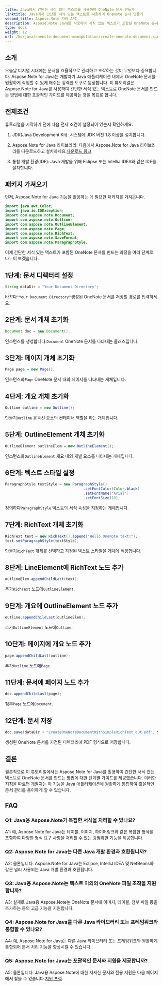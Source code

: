 ```yaml
---
title: Java에서 간단한 서식 있는 텍스트를 사용하여 OneNote 문서 만들기
linktitle: Java에서 간단한 서식 있는 텍스트를 사용하여 OneNote 문서 만들기
second_title: Aspose.Note 자바 API
description: Aspose.Note Java를 사용하여 서식 있는 텍스트가 포함된 OneNote 문서를 만드는 방법을 알아보세요. 효율적인 문서 관리를 위해 이 기능을 Java 앱에 통합하세요.
type: docs
weight: 12
url: /ko/java/onenote-document-manipulation/create-onenote-document-simple-rich-text/
---
```

## 소개

오늘날 디지털 시대에는 문서를 효율적으로 관리하고 조작하는 것이 무엇보다 중요합니다. Aspose.Note for Java는 개발자가 Java 애플리케이션 내에서 OneNote 문서를 원활하게 작업할 수 있게 해주는 강력한 도구로 등장합니다. 이 튜토리얼은 Aspose.Note for Java를 사용하여 간단한 서식 있는 텍스트로 OneNote 문서를 만드는 방법에 대한 포괄적인 가이드를 제공하는 것을 목표로 합니다.

## 전제조건

튜토리얼을 시작하기 전에 다음 전제 조건이 설정되어 있는지 확인하세요.

1. JDK(Java Development Kit): 시스템에 JDK 버전 1.8 이상을 설치합니다.
   
2.  Aspose.Note for Java 라이브러리: 다음에서 Aspose.Note for Java 라이브러리를 다운로드하고 설치하세요.[다운로드 링크](https://releases.aspose.com/note/java/).
   
3. 통합 개발 환경(IDE): Java 개발을 위해 Eclipse 또는 IntelliJ IDEA와 같은 IDE를 설치합니다.

## 패키지 가져오기

먼저, Aspose.Note for Java 기능을 활용하는 데 필요한 패키지를 가져옵니다.

```java
import java.awt.Color;
import java.io.IOException;
import com.aspose.note.Document;
import com.aspose.note.Outline;
import com.aspose.note.OutlineElement;
import com.aspose.note.Page;
import com.aspose.note.RichText;
import com.aspose.note.SaveFormat;
import com.aspose.note.ParagraphStyle;
```

이제 간단한 서식 있는 텍스트가 포함된 OneNote 문서를 만드는 과정을 여러 단계로 나누어 보겠습니다.

## 1단계: 문서 디렉터리 설정

```java
String dataDir = "Your Document Directory";
```

 바꾸다`"Your Document Directory"`생성된 OneNote 문서를 저장할 경로를 입력하세요.

## 2단계: 문서 개체 초기화

```java
Document doc = new Document();
```

 인스턴스를 생성합니다.`Document` OneNote 문서를 나타내는 클래스입니다.

## 3단계: 페이지 개체 초기화

```java
Page page = new Page();
```

 인스턴스화`Page` OneNote 문서 내의 페이지를 나타내는 개체입니다.

## 4단계: 개요 개체 초기화

```java
Outline outline = new Outline();
```

 만들기`Outline` 윤곽선 요소의 컨테이너 역할을 하는 개체입니다.

## 5단계: OutlineElement 개체 초기화

```java
OutlineElement outlineElem = new OutlineElement();
```

 인스턴스화`OutlineElement` 개요 내의 개별 요소를 나타내는 개체입니다.

## 6단계: 텍스트 스타일 설정

```java
ParagraphStyle textStyle = new ParagraphStyle()
                                    .setFontColor(Color.black)
                                    .setFontName("Arial")
                                    .setFontSize(10);
```

 정의하다`ParagraphStyle` 텍스트의 서식 속성을 지정하는 개체입니다.

## 7단계: RichText 개체 초기화

```java
RichText text = new RichText().append("Hello OneNote text!");
text.setParagraphStyle(textStyle);
```

 만들기`RichText` 개체를 선택하고 지정된 텍스트 스타일을 개체에 적용합니다.

## 8단계: LineElement에 RichText 노드 추가

```java
outlineElem.appendChildLast(text);
```

 추가`RichText` 노드에`OutlineElement`.

## 9단계: 개요에 OutlineElement 노드 추가

```java
outline.appendChildLast(outlineElem);
```

 추가`OutlineElement` 노드에`Outline`.

## 10단계: 페이지에 개요 노드 추가

```java
page.appendChildLast(outline);
```

 추가`Outline` 노드에`Page`.

## 11단계: 문서에 페이지 노드 추가

```java
doc.appendChildLast(page);
```

 첨부`Page` 노드에`Document`.

## 12단계: 문서 저장

```java
doc.save(dataDir + "CreateOneNoteDocumentWithSimpleRichText_out.pdf", SaveFormat.Pdf);
```

생성된 OneNote 문서를 지정된 디렉터리에 PDF 형식으로 저장합니다.

## 결론

결론적으로 이 튜토리얼에서는 Aspose.Note for Java를 활용하여 간단한 서식 있는 텍스트로 OneNote 문서를 만드는 방법에 대한 단계별 가이드를 제공했습니다. 이러한 지침을 따르면 개발자는 이 기능을 Java 애플리케이션에 원활하게 통합하여 효율적인 문서 관리를 용이하게 할 수 있습니다.

## FAQ

### Q1: Java용 Aspose.Note가 복잡한 서식을 처리할 수 있나요?

A1: 예, Aspose.Note for Java는 테이블, 이미지, 하이퍼링크와 같은 복잡한 형식을 포함하여 다양한 형식 요구 사항을 처리할 수 있는 광범위한 기능을 제공합니다.

### Q2: Aspose.Note for Java는 다른 Java 개발 환경과 호환됩니까?

A2: 물론입니다. Aspose.Note for Java는 Eclipse, IntelliJ IDEA 및 NetBeans와 같은 널리 사용되는 Java 개발 환경과 호환됩니다.

### Q3: Java용 Aspose.Note는 텍스트 이외의 OneNote 파일 조작을 지원합니까?

A3: 실제로 Java용 Aspose.Note는 OneNote 문서에 이미지, 테이블, 첨부 파일 등을 추가하는 등의 고급 기능을 지원합니다.

### Q4: Aspose.Note for Java를 다른 Java 라이브러리 또는 프레임워크와 통합할 수 있나요?

A4: 예, Aspose.Note for Java는 다른 Java 라이브러리 또는 프레임워크와 원활하게 통합되어 문서 처리 기능을 향상시킬 수 있습니다.

### Q5: Aspose.Note for Java는 포괄적인 문서와 지원을 제공합니까?

 A5: 물론입니다. Java용 Aspose.Note에 대한 자세한 문서와 전용 지원은 다음 페이지에서 찾을 수 있습니다.[지원 포럼](https://forum.aspose.com/c/note/28).
